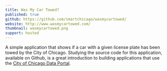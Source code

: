 ```yaml
---
title: Was My Car Towed?
published: true
github: https://github.com/smartchicago/wasmycartowed/
website: http://www.wasmycartowed.com/
thumbnail: wasmycartowed.png
support: hosted
---
```


A simple application that shows if a car with a given license plate has been towed by the City of Chicago. Studying the source code for this application, available on Github, is a great introduction to building applications that use the [City of Chicago Data Portal](http://data.cityofchicago.org/).